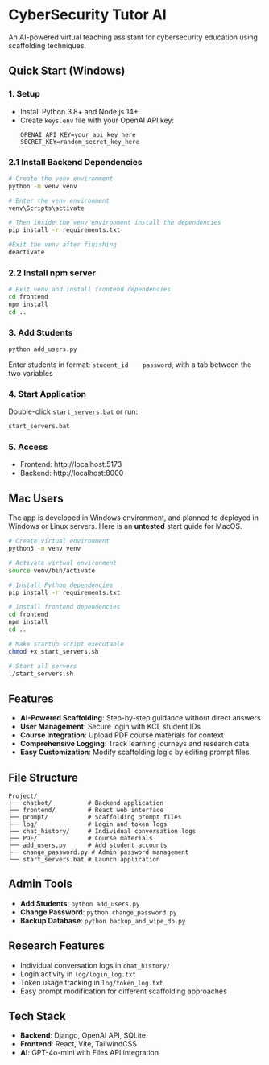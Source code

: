 # CyberSecurity Tutor AI

An AI-powered virtual teaching assistant for cybersecurity education using scaffolding techniques.

## Quick Start (Windows)

### 1. Setup
- Install Python 3.8+ and Node.js 14+
- Create `keys.env` file with your OpenAI API key:
  ```
  OPENAI_API_KEY=your_api_key_here
  SECRET_KEY=random_secret_key_here
  ```

### 2.1 Install Backend Dependencies
```bash
# Create the venv environment
python -m venv venv

# Enter the venv environment
venv\Scripts\activate

# Then inside the venv environment install the dependencies
pip install -r requirements.txt

#Exit the venv after finishing
deactivate
```

### 2.2 Install npm server
```bash
# Exit venv and install frontend dependencies
cd frontend
npm install
cd ..
```

### 3. Add Students
```bash
python add_users.py
```
Enter students in format: `student_id    password`, with a tab between the two variables

### 4. Start Application
Double-click `start_servers.bat` or run:
```bash
start_servers.bat
```

### 5. Access
- Frontend: http://localhost:5173
- Backend: http://localhost:8000

## Mac Users
The app is developed in Windows environment, and planned to deployed in Windows or Linux servers. Here is an **untested** start guide for MacOS.
```bash
# Create virtual environment
python3 -m venv venv

# Activate virtual environment
source venv/bin/activate

# Install Python dependencies
pip install -r requirements.txt

# Install frontend dependencies
cd frontend
npm install
cd ..

# Make startup script executable
chmod +x start_servers.sh

# Start all servers
./start_servers.sh
```


## Features

- **AI-Powered Scaffolding**: Step-by-step guidance without direct answers
- **User Management**: Secure login with KCL student IDs
- **Course Integration**: Upload PDF course materials for context
- **Comprehensive Logging**: Track learning journeys and research data
- **Easy Customization**: Modify scaffolding logic by editing prompt files

## File Structure

```
Project/
├── chatbot/          # Backend application
├── frontend/         # React web interface
├── prompt/           # Scaffolding prompt files
├── log/              # Login and token logs
├── chat_history/     # Individual conversation logs
├── PDF/              # Course materials
├── add_users.py      # Add student accounts
├── change_password.py # Admin password management
└── start_servers.bat # Launch application
```

## Admin Tools

- **Add Students**: `python add_users.py`
- **Change Password**: `python change_password.py`
- **Backup Database**: `python backup_and_wipe_db.py`

## Research Features

- Individual conversation logs in `chat_history/`
- Login activity in `log/login_log.txt`
- Token usage tracking in `log/token_log.txt`
- Easy prompt modification for different scaffolding approaches

## Tech Stack

- **Backend**: Django, OpenAI API, SQLite
- **Frontend**: React, Vite, TailwindCSS
- **AI**: GPT-4o-mini with Files API integration 
